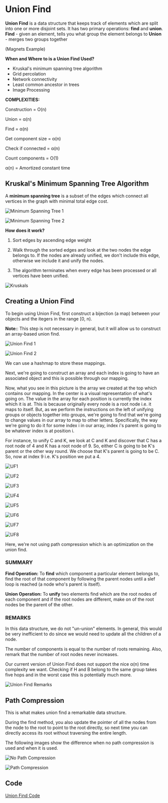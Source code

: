 # Union Find

**Union Find** is a data structure that keeps track of elements which are split into one or more disjoint sets. It has two primary operations: **find** and **union**.
**Find** - given an element, tells you what group the element belongs to
**Union** - merges two groups together

(Magnets Example)

**When and Where to is a Union Find Used?**

- Kruskal's minimum spanning tree algorithm
- Grid percolation
- Network connectivity
- Least common ancestor in trees
- Image Processing

**COMPLEXITIES:**

Construction = O(n)

Union = α(n)

Find = α(n)

Get component size = α(n)

Check if connected = α(n)

Count components = O(1)

α(n) = Amortized constant time

## Kruskal's Minimum Spanning Tree Algorithm

A **minimum spanning tree** is a subset of the edges which connect all vertices in the graph with minimal total edge cost.

![Minimum Spanning Tree 1](../Images/MST1.png)

![Minimum Spanning Tree 2](../Images/MST2.png)

**How does it work?**

1. Sort edges by ascending edge weight

2. Walk through the sorted edges and look at the two nodes the edge belongs to. If the nodes are already unified, we don't include this edge, otherwise we include it and unify the nodes.

3. The algorithm terminates when every edge has been processed or all vertices have been unified.

![Kruskals](../Images/Kruskals.png)

## Creating a Union Find

To begin using Union Find, first construct a bijection (a map) between your objects and the itegers in the range [0, n).

**Note:**: This step is not necessary in general, but it will allow us to construct an array-based union find.

![Union Find 1](../Images/UnionFindCreation1.png)

![Union Find 2](../Images/UnionFindCreation2.png)

We can use a hashmap to store these mappings.

Next, we're going to construct an array and each index is going to have an associated object and this is possible through our mapping.

Now, what you see in this picture is the array we created at the top which contains our mapping. In the center is a visual representation of what's going on. The value in the array for each position is currently the index which it is at. This is because originally every node is a root node i.e. it maps to itself. But, as we perform the instructions on the left of unifying groups or objects together into groups, we're going to find that we're going to change values in our array to map to other letters.
Specifically, the way we're going to do it for some index i in our array, index i's parent is going to be whatever index is at position i.

For instance, to unify C and K, we look at C and K and discover that C has a root node of 4 and K has a root node of 9. So, either C is going to be K's parent or the other way round. We choose that K's parent is going to be C. So, now at index 9 i.e. K's position we put a 4.

![UF1](../Images/CreateUFSteps1.png)

![UF2](../Images/CreateUFSteps2.png)

![UF3](../Images/CreateUFSteps3.png)

![UF4](../Images/CreateUFSteps4.png)

![UF5](../Images/CreateUFSteps5.png)

![UF6](../Images/CreateUFSteps6.png)

![UF7](../Images/CreateUFSteps7.png)

![UF8](../Images/CreateUFSteps8.png)

Here, we're not using path compression which is an optimization on the union find.

### SUMMARY

**Find Operation:** To **find** which component a particular element belongs to, find the root of that component by following the parent nodes until a slef loop is reached (a node who's parent is itself).

**Union Operation:** To **unify** two elements find which are the root nodes of each component and if the root nodes are different, make on of the root nodes be the parent of the other.

### REMARKS

In this data structure, we do not "un-union" elements. In general, this would be very inefficient to do since we would need to update all the children of a node.

The number of components is equal to the number of roots remaining. Also, remark that the number of root nodes never increases.

Our current version of Union Find does not support the nice α(n) time complexity we want. Checking if H and B belong to the same group takes five hops and in the worst case this is potentially much more.

![Union Find Remarks](../Images/UnionFindRemarks.png)

## Path Compression

This is what makes union find a remarkable data structure.

During the find method, you also update the pointer of all the nodes from the node to the root to point to the root directly, so next time you can directly access its root without traversing the entire length.

The following images show the difference when no path compression is used and when it is used.

![No Path Compression](../Images/NoPathCompression.png)

![Path Compression](../Images/PathCompression.png)

## Code

[Union Find Code](../Union%20Find/union-find.js)
